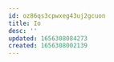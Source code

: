 ```yaml
---
id: oz86qs3cpwxeg43uj2gcuon
title: Io
desc: ''
updated: 1656308084273
created: 1656308002139
---
```



